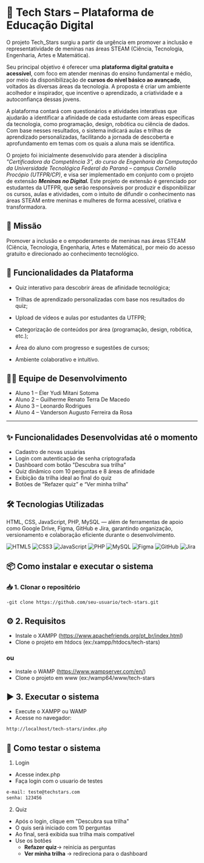 # 💫 Tech Stars – Plataforma de Educação Digital 
 O projeto Tech_Stars surgiu a partir da urgência em promover a inclusão e representatividade de meninas nas áreas STEAM (Ciência, Tecnologia, Engenharia, Artes e Matemática).

Seu principal objetivo é oferecer uma **plataforma digital gratuita e acessível**, com foco em atender meninas do ensino fundamental e médio, por meio da disponibilização de **cursos do nível básico ao avançado**, voltados às diversas áreas da tecnologia. A proposta é criar um ambiente acolhedor e inspirador, que incentive o aprendizado, a criatividade e a autoconfiança dessas jovens.

A plataforma contará com questionários e atividades interativas que ajudarão a identificar a afinidade de cada estudante com áreas específicas da tecnologia, como programação, design, robótica ou ciência de dados. Com base nesses resultados, o sistema indicará aulas e trilhas de aprendizado personalizadas, facilitando a jornada de descoberta e aprofundamento em temas com os quais a aluna mais se identifica.

O projeto foi inicialmente desenvolvido para atender à disciplina *"Certificadora da Competência 3", do curso de Engenharia da Computação da Universidade Tecnológica Federal do Paraná – campus Cornélio Procópio (UTFPR/CP)*, e visa ser implementado em conjunto com o projeto de extensão **_Meninas no Digital._** Este projeto de extensão é gerenciado por estudantes da UTFPR, que serão responsáveis por produzir e disponibilizar os cursos, aulas e atividades, com o intuito de difundir o conhecimento nas áreas STEAM entre meninas e mulheres de forma acessível, criativa e transformadora.

## 🚀 Missão 
Promover a inclusão e o empoderamento de meninas nas áreas STEAM (Ciência, Tecnologia, Engenharia, Artes e Matemática), por meio do acesso gratuito e direcionado ao conhecimento tecnológico.

## 🌟 Funcionalidades da Plataforma 
* Quiz interativo para descobrir áreas de afinidade tecnológica;

* Trilhas de aprendizado personalizadas com base nos resultados do quiz;

* Upload de vídeos e aulas por estudantes da UTFPR;

* Categorização de conteúdos por área (programação, design, robótica, etc.);

* Área do aluno com progresso e sugestões de cursos;

* Ambiente colaborativo e intuitivo.
## 🧑‍💻 Equipe de Desenvolvimento

- Aluno 1 – Éler Yudi Mitani Sotoma
- Aluno 2 – Guilherme Renato Terra De Macedo
- Aluno 3 – Leonardo Rodrigues
- Aluno 4 – Vanderson Augusto Ferreira da Rosa
---

## ✨ Funcionalidades Desenvolvidas até o momento

- Cadastro de novas usuárias
- Login com autenticação de senha criptografada
- Dashboard com botão "Descubra sua trilha"
- Quiz dinâmico com 10 perguntas e 8 áreas de afinidade
- Exibição da trilha ideal ao final do quiz
- Botões de “Refazer quiz” e “Ver minha trilha”

## 🛠 Tecnologias Utilizadas 
HTML, CSS, JavaScript, PHP, MySQL — além de ferramentas de apoio como Google Drive, Figma, GitHub e Jira, garantindo organização, versionamento e colaboração eficiente durante o desenvolvimento.

<p align="left">
  <img src="https://img.shields.io/badge/HTML5-E34F26?style=for-the-badge&logo=html5&logoColor=white" alt="HTML5" />
  <img src="https://img.shields.io/badge/CSS3-1572B6?style=for-the-badge&logo=css3&logoColor=white" alt="CSS3" />
  <img src="https://img.shields.io/badge/JavaScript-F7DF1E?style=for-the-badge&logo=javascript&logoColor=black" alt="JavaScript" />
  <img src="https://img.shields.io/badge/PHP-777BB4?style=for-the-badge&logo=php&logoColor=white" alt="PHP" />
  <img src="https://img.shields.io/badge/MySQL-005C84?style=for-the-badge&logo=mysql&logoColor=white" alt="MySQL" />
  <img src="https://img.shields.io/badge/Figma-F24E1E?style=for-the-badge&logo=figma&logoColor=white" alt="Figma" />
  <img src="https://img.shields.io/badge/GitHub-100000?style=for-the-badge&logo=github&logoColor=white" alt="GitHub" />
  <img src="https://img.shields.io/badge/Jira-0052CC?style=for-the-badge&logo=jira&logoColor=white" alt="Jira" />
</p>

## 📦 Como instalar e executar o sistema

### 📥 1. Clonar o repositório

```bash
-git clone https://github.com/seu-usuario/tech-stars.git
```
## ⚙️ 2. Requisitos
- Instale o XAMPP (https://www.apachefriends.org/pt_br/index.html)
- Clone o projeto em htdocs (ex:/xampp/htdocs/tech-stars)

### ou
- Instale o WAMP (https://www.wampserver.com/en/)
- Clone o projeto em www (ex:/wamp64/www/tech-stars

## ▶️ 3. Executar o sistema
- Execute o XAMPP ou WAMP
- Acesse no navegador:
```bash
http://localhost/tech-stars/index.php
```
## 🧪 Como testar o sistema
1. Login
- Acesse index.php
- Faça login com o usuario de testes
```bash
e-mail: teste@techstars.com
senha: 123456
```
2. Quiz
- Após o login, clique em "Descubra sua trilha"
- O quis será iniciado com 10 perguntas
- Ao final, será exibida sua trilha mais compatível
- Use os botões
  - **Refazer quiz**→ reinicia as perguntas
   - **Ver minha trilha** → redireciona para o dashboard
   